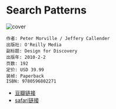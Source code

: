 # Search Patterns
![cover](https://img3.doubanio.com/lpic/s4606590.jpg)

    作者: Peter Morville / Jeffery Callender 
    出版社: O'Reilly Media
    副标题: Design for Discovery
    出版年: 2010-2-2
    页数: 192
    定价: USD 39.99
    装帧: Paperback
    ISBN: 9780596802271

- [豆瓣链接](https://book.douban.com/subject/4016085/)
- [safari链接](https://www.safaribooksonline.com/library/view/search-patterns/9781449380205/)
